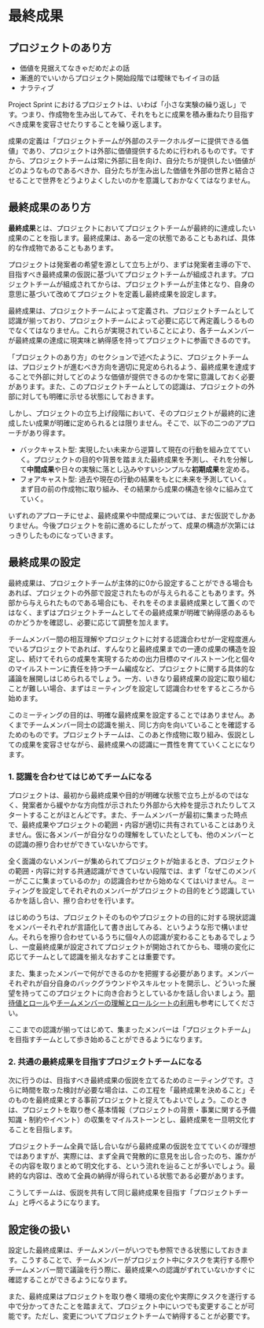# 最終成果

## プロジェクトのあり方

- 価値を見据えてなきゃだめだよの話
- 漸進的でいいからプロジェクト開始段階では曖昧でもイイヨの話
- ナラティブ

Project Sprint におけるプロジェクトは、いわば「小さな実験の繰り返し」です。つまり、作成物を生み出してみて、それをもとに成果を積み重ねたり目指すべき成果を変容させたりすることを繰り返します。

成果の定義は「プロジェクトチームが外部のステークホルダーに提供できる価値」であり、プロジェクトは外部に価値提供するために行われるものです。ですから、プロジェクトチームは常に外部に目を向け、自分たちが提供したい価値がどのようなものであるべきか、自分たちが生み出した価値を外部の世界と結合させることで世界をどうよりよくしたいのかを意識しておかなくてはなりません。

## 最終成果のあり方

**最終成果**とは、プロジェクトにおいてプロジェクトチームが最終的に達成したい成果のことを指します。最終成果は、ある一定の状態であることもあれば、具体的な作成物であることもあります。

プロジェクトは発案者の希望を源として立ち上がり、まずは発案者主導の下で、目指すべき最終成果の仮説に基づいてプロジェクトチームが組成されます。プロジェクトチームが組成されてからは、プロジェクトチームが主体となり、自身の意思に基づいて改めてプロジェクトを定義し最終成果を設定します。

最終成果は、プロジェクトチームによって定義され、プロジェクトチームとして認識が揃っており、プロジェクトチームによって必要に応じて再定義しうるものでなくてはなりません。これらが実現されていることにより、各チームメンバーが最終成果の達成に現実味と納得感を持ってプロジェクトに参画できるのです。

「プロジェクトのあり方」のセクションで述べたように、プロジェクトチームは、プロジェクトが進むべき方向を適切に見定められるよう、最終成果を達成することで外部に対してどのような価値が提供できるのかを常に意識しておく必要があります。また、このプロジェクトチームとしての認識は、プロジェクトの外部に対しても明確に示せる状態にしておきます。

しかし、プロジェクトの立ち上げ段階において、そのプロジェクトが最終的に達成したい成果が明確に定められるとは限りません。そこで、以下の二つのアプローチがあり得ます。

- バックキャスト型: 実現したい未来から逆算して現在の行動を組み立てていく。プロジェクトの目的や背景を踏まえた最終成果を予測し、それを分解して**中間成果**や日々の実験に落とし込みやすいシンプルな**初期成果**を定める。
- フォアキャスト型: 過去や現在の行動の結果をもとに未来を予測していく。まず目の前の作成物に取り組み、その結果から成果の構造を徐々に組み立てていく。

いずれのアプローチにせよ、最終成果や中間成果については、まだ仮説でしかありません。今後プロジェクトを前に進めるにしたがって、成果の構造が次第にはっきりしたものになっていきます。

## 最終成果の設定

最終成果は、プロジェクトチームが主体的に0から設定することができる場合もあれば、プロジェクトの外部で設定されたものが与えられることもあります。外部から与えられたものである場合にも、それをそのまま最終成果として置くのではなく、まずはプロジェクトチームとしてその最終成果が明確で納得感のあるものかどうかを確認し、必要に応じて調整を加えます。

チームメンバー間の相互理解やプロジェクトに対する認識合わせが一定程度進んでいるプロジェクトであれば、すんなりと最終成果までの一連の成果の構造を設定し、続けてそれらの成果を実現するための出力目標のマイルストーン化と個々のマイルストーンに責任を持つチーム編成など、プロジェクトに関する具体的な議論を展開しはじめられるでしょう。一方、いきなり最終成果の設定に取り組むことが難しい場合、まずはミーティングを設定して認識合わせをするところから始めます。

このミーティングの目的は、明確な最終成果を設定することではありません。あくまでチームメンバー同士の認識を揃え、同じ方向を向いていることを確認するためのものです。プロジェクトチームは、このあと作成物に取り組み、仮説としての成果を変容させながら、最終成果への認識に一貫性を育てていくことになります。

### 1. 認識を合わせてはじめてチームになる

プロジェクトは、最初から最終成果や目的が明確な状態で立ち上がるのではなく、発案者から緩やかな方向性が示されたり外部から大枠を提示されたりしてスタートすることがほとんどです。また、チームメンバーが最初に集まった時点で、最終成果やプロジェクトの範囲・内容が適切に共有されていることはありえません。仮に各メンバーが自分なりの理解をしていたとしても、他のメンバーとの認識の擦り合わせができていないからです。

全く面識のないメンバーが集められてプロジェクトが始まるとき、プロジェクトの範囲・内容に対する共通認識ができていない段階では、まず「なぜこのメンバーがここに集まっているのか」の認識合わせから始めなくてはいけません。ミーティングを設定してそれぞれのメンバーがプロジェクトの目的をどう認識しているかを話し合い、擦り合わせを行います。

はじめのうちは、プロジェクトそのものやプロジェクトの目的に対する現状認識をメンバーそれぞれが言語化して書き出してみる、というような形で構いません。それらを擦り合わせているうちに個々人の認識が変わることもあるでしょうし、一度最終成果が設定されてプロジェクトが開始されてからも、環境の変化に応じてチームとして認識を揃えなおすことは重要です。

また、集まったメンバーで何ができるのかを把握する必要があります。メンバーそれぞれが自分自身のバックグラウンドやスキルセットを開示し、どういった展望を持ってこのプロジェクトに向き合おうとしているかを話し合いましょう。[期待値とロール](../theory/rolls.md)や[チームメンバーの理解とロールシートの利用](rolls.md)も参考にしてください。

ここまでの認識が揃ってはじめて、集まったメンバーは「プロジェクトチーム」を目指すチームとして歩き始めることができるようになります。

### 2. 共通の最終成果を目指すプロジェクトチームになる

次に行うのは、目指すべき最終成果の仮説を立てるためのミーティングです。さらに時間を取った検討が必要な場合は、この工程を「最終成果を決めること」そのものを最終成果とする事前プロジェクトと捉えてもよいでしょう。このときは、プロジェクトを取り巻く基本情報（プロジェクトの背景・事業に関する予備知識・制約やイベント）の収集をマイルストーンとし、最終成果を一旦明文化することを目指します。

プロジェクトチーム全員で話し合いながら最終成果の仮説を立てていくのが理想ではありますが、実際には、まず全員で発散的に意見を出し合ったのち、誰かがその内容を取りまとめて明文化する、という流れを辿ることが多いでしょう。最終的な内容は、改めて全員の納得が得られている状態である必要があります。

こうしてチームは、仮説を共有して同じ最終成果を目指す「プロジェクトチーム」と呼べるようになります。

## 設定後の扱い

設定した最終成果は、チームメンバーがいつでも参照できる状態にしておきます。こうすることで、チームメンバーがプロジェクト中にタスクを実行する際やチームメンバー間で議論を行う際に、最終成果への認識がずれていないかすぐに確認することができるようになります。

また、最終成果はプロジェクトを取り巻く環境の変化や実際にタスクを遂行する中で分かってきたことを踏まえて、プロジェクト中にいつでも変更することが可能です。ただし、変更についてプロジェクトチームで納得することが必要です。
